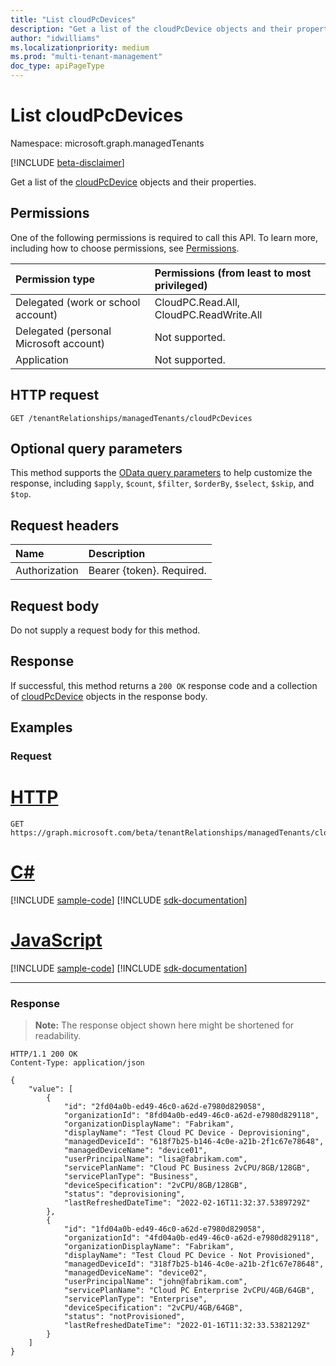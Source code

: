 ```yaml
---
title: "List cloudPcDevices"
description: "Get a list of the cloudPcDevice objects and their properties."
author: "idwilliams"
ms.localizationpriority: medium
ms.prod: "multi-tenant-management"
doc_type: apiPageType
---
```


# List cloudPcDevices
Namespace: microsoft.graph.managedTenants

[!INCLUDE [beta-disclaimer](../../includes/beta-disclaimer.md)]

Get a list of the [cloudPcDevice](../resources/managedtenants-cloudpcdevice.md) objects and their properties.

## Permissions
One of the following permissions is required to call this API. To learn more, including how to choose permissions, see [Permissions](/graph/permissions-reference).

|Permission type|Permissions (from least to most privileged)|
|:---|:---|
|Delegated (work or school account)|CloudPC.Read.All, CloudPC.ReadWrite.All|
|Delegated (personal Microsoft account)|Not supported.|
|Application|Not supported.|

## HTTP request

<!-- {
  "blockType": "ignored"
}
-->
``` http
GET /tenantRelationships/managedTenants/cloudPcDevices
```

## Optional query parameters
This method supports the [OData query parameters](/graph/query-parameters) to help customize the response, including `$apply`, `$count`, `$filter`, `$orderBy`, `$select`, `$skip`, and `$top`.

## Request headers
|Name|Description|
|:---|:---|
|Authorization|Bearer {token}. Required.|

## Request body
Do not supply a request body for this method.

## Response

If successful, this method returns a `200 OK` response code and a collection of [cloudPcDevice](../resources/managedtenants-cloudpcdevice.md) objects in the response body.

## Examples

### Request

# [HTTP](#tab/http)
<!-- {
  "blockType": "request",
  "name": "list_cloudpcdevice"
}
-->
``` http
GET https://graph.microsoft.com/beta/tenantRelationships/managedTenants/cloudPcDevices
```

# [C#](#tab/csharp)
[!INCLUDE [sample-code](../includes/snippets/csharp/list-cloudpcdevice-csharp-snippets.md)]
[!INCLUDE [sdk-documentation](../includes/snippets/snippets-sdk-documentation-link.md)]

# [JavaScript](#tab/javascript)
[!INCLUDE [sample-code](../includes/snippets/javascript/list-cloudpcdevice-javascript-snippets.md)]
[!INCLUDE [sdk-documentation](../includes/snippets/snippets-sdk-documentation-link.md)]

---

### Response
>**Note:** The response object shown here might be shortened for readability.
<!-- {
  "blockType": "response",
  "truncated": true,
  "@odata.type": "Collection(microsoft.graph.managedTenants.cloudPcDevice)"
}
-->
``` http
HTTP/1.1 200 OK
Content-Type: application/json

{
    "value": [
        {
            "id": "2fd04a0b-ed49-46c0-a62d-e7980d829058",
            "organizationId": "8fd04a0b-ed49-46c0-a62d-e7980d829118",
            "organizationDisplayName": "Fabrikam",
            "displayName": "Test Cloud PC Device - Deprovisioning",
            "managedDeviceId": "618f7b25-b146-4c0e-a21b-2f1c67e78648",
            "managedDeviceName": "device01",
            "userPrincipalName": "lisa@fabrikam.com",
            "servicePlanName": "Cloud PC Business 2vCPU/8GB/128GB",
            "servicePlanType": "Business",
            "deviceSpecification": "2vCPU/8GB/128GB",
            "status": "deprovisioning",
            "lastRefreshedDateTime": "2022-02-16T11:32:37.5389729Z"
        },
        {
            "id": "1fd04a0b-ed49-46c0-a62d-e7980d829058",
            "organizationId": "4fd04a0b-ed49-46c0-a62d-e7980d829118",
            "organizationDisplayName": "Fabrikam",
            "displayName": "Test Cloud PC Device - Not Provisioned",
            "managedDeviceId": "318f7b25-b146-4c0e-a21b-2f1c67e78648",
            "managedDeviceName": "device02",
            "userPrincipalName": "john@fabrikam.com",
            "servicePlanName": "Cloud PC Enterprise 2vCPU/4GB/64GB",
            "servicePlanType": "Enterprise",
            "deviceSpecification": "2vCPU/4GB/64GB",
            "status": "notProvisioned",
            "lastRefreshedDateTime": "2022-01-16T11:32:33.5382129Z"
        }
    ]
}
```

